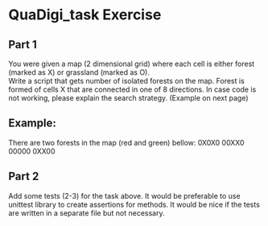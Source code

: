 # QuaDigi_task Exercise 

## Part 1
You were given a map (2 dimensional grid) where each cell is either forest (marked as X) or grassland (marked as O).  
Write a script that gets number of isolated forests on the map. Forest is formed of cells X that are connected in one of 8 directions. In case code is not working, please explain the search strategy. 
(Example on next page) 

## Example: 
There are two forests in the map (red and green) bellow: 
0X0X0 
00XX0 
00000 
0XX00 

## Part 2
Add some tests (2-3) for the task above.
It would be preferable to use unittest library to create assertions for methods.
It would be nice if the tests are written in a separate file but not necessary.
